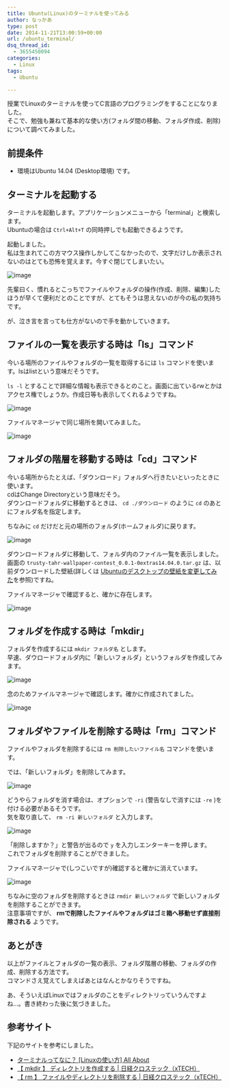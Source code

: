 ```yaml
---
title: Ubuntu(Linux)のターミナルを使ってみる
author: なっかあ
type: post
date: 2014-11-21T13:00:59+00:00
url: /ubuntu_terminal/
dsq_thread_id:
  - 3655450094
categories:
  - Linux
tags:
  - Ubuntu

---
```


授業でLinuxのターミナルを使ってC言語のプログラミングをすることになりました。  
そこで、勉強も兼ねて基本的な使い方(フォルダ間の移動、フォルダ作成、削除)について調べてみました。

## 前提条件

* 環境はUbuntu 14.04 (Desktop環境) です。

## ターミナルを起動する

ターミナルを起動します。アプリケーションメニューから「terminal」と検索します。  
Ubuntuの場合は `Ctrl+Alt+T` の同時押しでも起動できるようです。
  
起動しました。  
私は生まれてこの方マウス操作しかしてこなかったので、文字だけしか表示されないのはとても恐怖を覚えます。今すぐ閉じてしまいたい。
  
![image](/img/wp/20141121_ubuntu_ter_1-546x349.png)
  
先輩曰く、慣れるとこっちでファイルやフォルダの操作(作成、削除、編集)したほうが早くて便利だとのことですが、とてもそうは思えないのが今の私の気持ちです。  
  
が、泣き言を言っても仕方がないので手を動かしていきます。

## ファイルの一覧を表示する時は「ls」コマンド

今いる場所のファイルやフォルダの一覧を取得するには `ls` コマンドを使います。lsはlistという意味だそうです。
  
`ls -l` とすることで詳細な情報も表示できるとのこと。画面に出ているrwとかはアクセス権でしょうか。作成日等も表示してくれるようですね。
  
![image](/img/wp/20141121_ubuntu_ter_2_ls-546x349.png)

ファイルマネージャで同じ場所を開いてみました。
  
![image](/img/wp/20141121_ubuntu_ter_8-546x245.png)

## フォルダの階層を移動する時は「cd」コマンド

今いる場所からたとえば、「ダウンロード」フォルダへ行きたいといったときに使います。  
cdはChange Directoryという意味だそう。  
ダウンロードフォルダに移動するときは、 `cd ./ダウンロード` のように `cd` のあとにフォルダ名を指定します。
  
ちなみに `cd` だけだと元の場所のフォルダ(ホームフォルダ)に戻ります。
  
![image](/img/wp/20141121_ubuntu_ter_3_cd-546x124.png)

ダウンロードフォルダに移動して、フォルダ内のファイル一覧を表示しました。  
画面の `trusty-tahr-wallpaper-contest_0.0.1-0extras14.04.0.tar.gz` は、以前ダウンロードした壁紙(詳しくは [Ubuntuのデスクトップの壁紙を変更してみた](https://7ka.org/ubuntu_desktop_change/")を参照)ですね。  
  
ファイルマネージャで確認すると、確かに存在します。
  
![image](/img/wp/20141121_ubuntu_ter_3_cd2.png)

## フォルダを作成する時は「mkdir」

フォルダを作成するには `mkdir フォルダ名` とします。  
早速、ダウロードフォルダ内に「新しいフォルダ」というフォルダを作成してみます。

![image](/img/wp/20141121_ubuntu_ter_4_mkdir.png)
  
念のためファイルマネージャで確認します。確かに作成されてました。
  
![image](/img/wp/20141121_ubuntu_ter_5_mkdir2.png)

## フォルダやファイルを削除する時は「rm」コマンド

ファイルやフォルダを削除するには `rm 削除したいファイル名` コマンドを使います。
  
では、「新しいフォルダ」を削除してみます。
  
![image](/img/wp/20141121_ubuntu_ter_6_rm_1.png)

どうやらフォルダを消す場合は、オプションで `-ri` (警告なしで消すには `-re` )を付ける必要があるそうです。  
気を取り直して、 `rm -ri 新しいフォルダ` と入力します。
  
![image](/img/wp/20141121_ubuntu_ter_7_rm_2.png)
  
「削除しますか？」と警告が出るので `y` を入力しエンターキーを押します。  
これでフォルダを削除することができました。
  
ファイルマネージャで(しつこいですが)確認すると確かに消えています。
  
![image](/img/wp/20141121_ubuntu_ter_3_cd2.png)

ちなみに空のフォルダを削除するときは `rmdir 新しいフォルダ` で新しいフォルダを削除することができます。  
注意事項ですが、 **rmで削除したファイルやフォルダはゴミ箱へ移動せず直接削除される** ようです。

## あとがき

以上がファイルとフォルダの一覧の表示、フォルダ階層の移動、フォルダの作成、削除する方法です。  
コマンドさえ覚えてしまえばあとはなんとかなりそうですね。
  
あ、そういえばLinuxではフォルダのことをディレクトリっていうんですよね…。書き終わった後に気づきました。

## 参考サイト

下記のサイトを参考にしました。

* [ターミナルってなに？ [Linuxの使い方] All About](https://allabout.co.jp/gm/gc/436342/)
* [【 mkdir 】 ディレクトリを作成する | 日経クロステック（xTECH）](https://xtech.nikkei.com/it/article/COLUMN/20060227/230831/)
* [【 rm 】 ファイルやディレクトリを削除する | 日経クロステック（xTECH）](https://xtech.nikkei.com/it/article/COLUMN/20060227/230871/?ST=oss)
